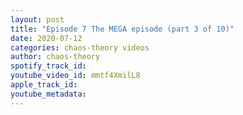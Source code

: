 ```yaml
---
layout: post
title: "Episode 7 The MEGA episode (part 3 of 10)"
date: 2020-07-12
categories: chaos-theory videos
author: chaos-theory
spotify_track_id: 
youtube_video_id: mmtf4XmilL8
apple_track_id: 
youtube_metadata: 
---
```

